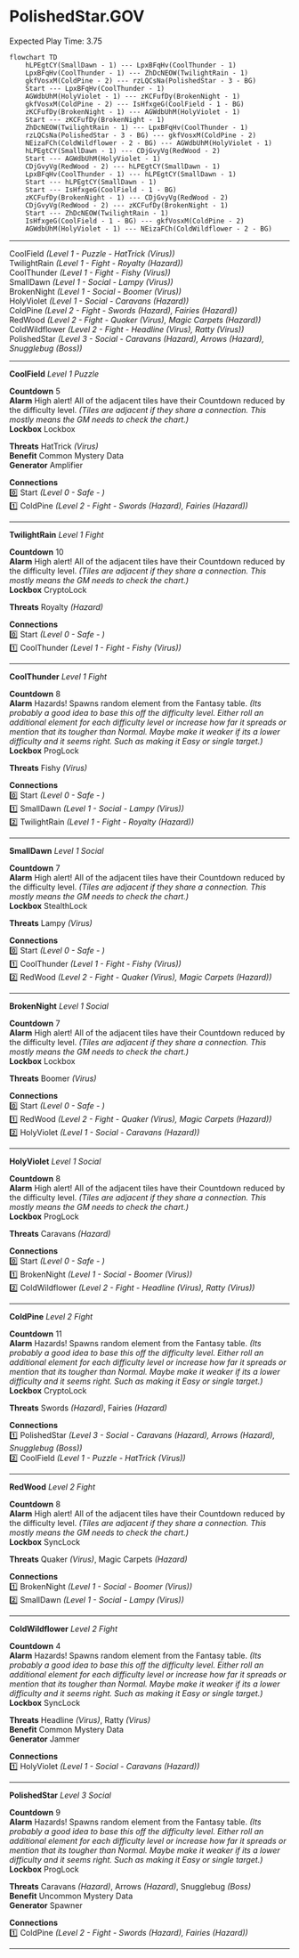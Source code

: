 # PolishedStar.GOV  
Expected Play Time: 3.75  
  
```mermaid  
flowchart TD  
	hLPEgtCY(SmallDawn - 1) --- LpxBFqHv(CoolThunder - 1)  
	LpxBFqHv(CoolThunder - 1) --- ZhDcNEOW(TwilightRain - 1)  
	gkfVosxM(ColdPine - 2) --- rzLQCsNa(PolishedStar - 3 - BG)  
	Start --- LpxBFqHv(CoolThunder - 1)  
	AGWdbUhM(HolyViolet - 1) --- zKCFufDy(BrokenNight - 1)  
	gkfVosxM(ColdPine - 2) --- IsHfxgeG(CoolField - 1 - BG)  
	zKCFufDy(BrokenNight - 1) --- AGWdbUhM(HolyViolet - 1)  
	Start --- zKCFufDy(BrokenNight - 1)  
	ZhDcNEOW(TwilightRain - 1) --- LpxBFqHv(CoolThunder - 1)  
	rzLQCsNa(PolishedStar - 3 - BG) --- gkfVosxM(ColdPine - 2)  
	NEizaFCh(ColdWildflower - 2 - BG) --- AGWdbUhM(HolyViolet - 1)  
	hLPEgtCY(SmallDawn - 1) --- CDjGvyVg(RedWood - 2)  
	Start --- AGWdbUhM(HolyViolet - 1)  
	CDjGvyVg(RedWood - 2) --- hLPEgtCY(SmallDawn - 1)  
	LpxBFqHv(CoolThunder - 1) --- hLPEgtCY(SmallDawn - 1)  
	Start --- hLPEgtCY(SmallDawn - 1)  
	Start --- IsHfxgeG(CoolField - 1 - BG)  
	zKCFufDy(BrokenNight - 1) --- CDjGvyVg(RedWood - 2)  
	CDjGvyVg(RedWood - 2) --- zKCFufDy(BrokenNight - 1)  
	Start --- ZhDcNEOW(TwilightRain - 1)  
	IsHfxgeG(CoolField - 1 - BG) --- gkfVosxM(ColdPine - 2)  
	AGWdbUhM(HolyViolet - 1) --- NEizaFCh(ColdWildflower - 2 - BG)  
```  
  
---  
  
CoolField *(Level 1 - Puzzle - HatTrick *(Virus)*)*  
TwilightRain *(Level 1 - Fight - Royalty *(Hazard)*)*  
CoolThunder *(Level 1 - Fight - Fishy *(Virus)*)*  
SmallDawn *(Level 1 - Social - Lampy *(Virus)*)*  
BrokenNight *(Level 1 - Social - Boomer *(Virus)*)*  
HolyViolet *(Level 1 - Social - Caravans *(Hazard)*)*  
ColdPine *(Level 2 - Fight - Swords *(Hazard)*, Fairies *(Hazard)*)*  
RedWood *(Level 2 - Fight - Quaker *(Virus)*, Magic Carpets *(Hazard)*)*  
ColdWildflower *(Level 2 - Fight - Headline *(Virus)*, Ratty *(Virus)*)*  
PolishedStar *(Level 3 - Social - Caravans *(Hazard)*, Arrows *(Hazard)*, Snugglebug *(Boss)*)*  
  
---  
  
**CoolField** *Level 1 Puzzle*  
  
**Countdown** 5  
**Alarm** High alert! All of the adjacent tiles have their Countdown reduced by the difficulty level. *(Tiles are adjacent if they share a connection. This mostly means the GM needs to check the chart.)*  
**Lockbox** Lockbox  
  
**Threats** HatTrick *(Virus)*  
**Benefit** Common Mystery Data  
**Generator** Amplifier  
  
**Connections**  
:zero: Start *(Level 0 - Safe - )*  
:one: ColdPine *(Level 2 - Fight - Swords *(Hazard)*, Fairies *(Hazard)*)*  
  
---  
  
**TwilightRain** *Level 1 Fight*  
  
**Countdown** 10  
**Alarm** High alert! All of the adjacent tiles have their Countdown reduced by the difficulty level. *(Tiles are adjacent if they share a connection. This mostly means the GM needs to check the chart.)*  
**Lockbox** CryptoLock  
  
**Threats** Royalty *(Hazard)*  
  
**Connections**  
:zero: Start *(Level 0 - Safe - )*  
:one: CoolThunder *(Level 1 - Fight - Fishy *(Virus)*)*  
  
---  
  
**CoolThunder** *Level 1 Fight*  
  
**Countdown** 8  
**Alarm** Hazards! Spawns random element from the Fantasy table. *(Its probably a good idea to base this off the difficulty level. Either roll an additional element for each difficulty level or increase how far it spreads or mention that its tougher than Normal. Maybe make it weaker if its a lower difficulty and it seems right. Such as making it Easy or single target.)*  
**Lockbox** ProgLock  
  
**Threats** Fishy *(Virus)*  
  
**Connections**  
:zero: Start *(Level 0 - Safe - )*  
:one: SmallDawn *(Level 1 - Social - Lampy *(Virus)*)*  
:two: TwilightRain *(Level 1 - Fight - Royalty *(Hazard)*)*  
  
---  
  
**SmallDawn** *Level 1 Social*  
  
**Countdown** 7  
**Alarm** High alert! All of the adjacent tiles have their Countdown reduced by the difficulty level. *(Tiles are adjacent if they share a connection. This mostly means the GM needs to check the chart.)*  
**Lockbox** StealthLock  
  
**Threats** Lampy *(Virus)*  
  
**Connections**  
:zero: Start *(Level 0 - Safe - )*  
:one: CoolThunder *(Level 1 - Fight - Fishy *(Virus)*)*  
:two: RedWood *(Level 2 - Fight - Quaker *(Virus)*, Magic Carpets *(Hazard)*)*  
  
---  
  
**BrokenNight** *Level 1 Social*  
  
**Countdown** 7  
**Alarm** High alert! All of the adjacent tiles have their Countdown reduced by the difficulty level. *(Tiles are adjacent if they share a connection. This mostly means the GM needs to check the chart.)*  
**Lockbox** Lockbox  
  
**Threats** Boomer *(Virus)*  
  
**Connections**  
:zero: Start *(Level 0 - Safe - )*  
:one: RedWood *(Level 2 - Fight - Quaker *(Virus)*, Magic Carpets *(Hazard)*)*  
:two: HolyViolet *(Level 1 - Social - Caravans *(Hazard)*)*  
  
---  
  
**HolyViolet** *Level 1 Social*  
  
**Countdown** 8  
**Alarm** High alert! All of the adjacent tiles have their Countdown reduced by the difficulty level. *(Tiles are adjacent if they share a connection. This mostly means the GM needs to check the chart.)*  
**Lockbox** ProgLock  
  
**Threats** Caravans *(Hazard)*  
  
**Connections**  
:zero: Start *(Level 0 - Safe - )*  
:one: BrokenNight *(Level 1 - Social - Boomer *(Virus)*)*  
:two: ColdWildflower *(Level 2 - Fight - Headline *(Virus)*, Ratty *(Virus)*)*  
  
---  
  
**ColdPine** *Level 2 Fight*  
  
**Countdown** 11  
**Alarm** Hazards! Spawns random element from the Fantasy table. *(Its probably a good idea to base this off the difficulty level. Either roll an additional element for each difficulty level or increase how far it spreads or mention that its tougher than Normal. Maybe make it weaker if its a lower difficulty and it seems right. Such as making it Easy or single target.)*  
**Lockbox** CryptoLock  
  
**Threats** Swords *(Hazard)*, Fairies *(Hazard)*  
  
**Connections**  
:one: PolishedStar *(Level 3 - Social - Caravans *(Hazard)*, Arrows *(Hazard)*, Snugglebug *(Boss)*)*  
:two: CoolField *(Level 1 - Puzzle - HatTrick *(Virus)*)*  
  
---  
  
**RedWood** *Level 2 Fight*  
  
**Countdown** 8  
**Alarm** High alert! All of the adjacent tiles have their Countdown reduced by the difficulty level. *(Tiles are adjacent if they share a connection. This mostly means the GM needs to check the chart.)*  
**Lockbox** SyncLock  
  
**Threats** Quaker *(Virus)*, Magic Carpets *(Hazard)*  
  
**Connections**  
:one: BrokenNight *(Level 1 - Social - Boomer *(Virus)*)*  
:two: SmallDawn *(Level 1 - Social - Lampy *(Virus)*)*  
  
---  
  
**ColdWildflower** *Level 2 Fight*  
  
**Countdown** 4  
**Alarm** Hazards! Spawns random element from the Fantasy table. *(Its probably a good idea to base this off the difficulty level. Either roll an additional element for each difficulty level or increase how far it spreads or mention that its tougher than Normal. Maybe make it weaker if its a lower difficulty and it seems right. Such as making it Easy or single target.)*  
**Lockbox** SyncLock  
  
**Threats** Headline *(Virus)*, Ratty *(Virus)*  
**Benefit** Common Mystery Data  
**Generator** Jammer  
  
**Connections**  
:one: HolyViolet *(Level 1 - Social - Caravans *(Hazard)*)*  
  
---  
  
**PolishedStar** *Level 3 Social*  
  
**Countdown** 9  
**Alarm** Hazards! Spawns random element from the Fantasy table. *(Its probably a good idea to base this off the difficulty level. Either roll an additional element for each difficulty level or increase how far it spreads or mention that its tougher than Normal. Maybe make it weaker if its a lower difficulty and it seems right. Such as making it Easy or single target.)*  
**Lockbox** ProgLock  
  
**Threats** Caravans *(Hazard)*, Arrows *(Hazard)*, Snugglebug *(Boss)*  
**Benefit** Uncommon Mystery Data  
**Generator** Spawner  
  
**Connections**  
:one: ColdPine *(Level 2 - Fight - Swords *(Hazard)*, Fairies *(Hazard)*)*  
  
---  

